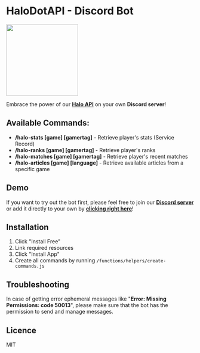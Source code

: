 # HaloDotAPI - Discord Bot

[<img src="https://open.autocode.com/static/images/open.svg" width="192">](https://open.autocode.com/)

Embrace the power of our **[Halo API](https://autocode.com/halo/)** on your own **Discord server**!

## Available Commands:

-   **/halo-stats [game] [gamertag]** - Retrieve player's stats (Service Record)
-   **/halo-ranks [game] [gamertag]** - Retrieve player's ranks
-   **/halo-matches [game] [gamertag]** - Retrieve player's recent matches
-   **/halo-articles [game] [language]** - Retrieve available articles from a specific game

## Demo

If you want to try out the bot first, please feel free to join our **[Discord server](https://discord.gg/aTG87nbtF2)** or add it directly to your own by **[clicking right here](https://discord.halodotapi.com/authorize)**!

## Installation

1. Click "Install Free"
2. Link required resources
3. Click "Install App"
4. Create all commands by running `/functions/helpers/create-commands.js`

## Troubleshooting

In case of getting error ephemeral messages like "**Error: Missing Permissions: code 50013**", please make sure that the bot has the permission to send and manage messages.

## Licence

MIT
